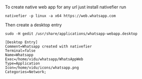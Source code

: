 To create native web app for any url
just install nativefier
 run
 ```
 nativefier -p linux -a x64 https://web.whatsapp.com
 ```
 
 Then create a desktop entry 
 ```
sudo -H gedit /usr/share/applications/whatsapp-webapp.desktop
 ```
 
 ```
[Desktop Entry]
Comment=Whatsapp created with nativefier
Terminal=false
Name=Whatsapp
Exec=/home/vidu/whatsapp/WhatsAppWeb
Type=Application
Icon=/home/vidu/icons/whatsapp.png
Categories=Network;

 ```
